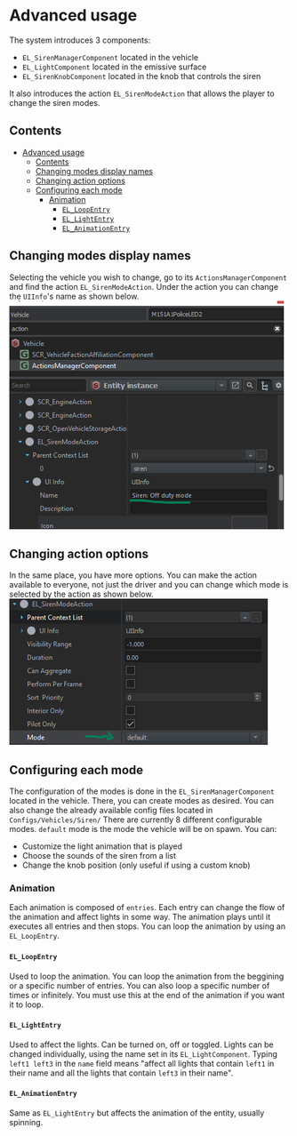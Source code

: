 # Advanced usage

The system introduces 3 components:

- ```EL_SirenManagerComponent``` located in the vehicle
- ```EL_LightComponent``` located in the emissive surface
- ```EL_SirenKnobComponent``` located in the knob that controls the siren

It also introduces the action ```EL_SirenModeAction``` that allows the player to change the siren modes.

## Contents

- [Advanced usage](#advanced-usage)
  - [Contents](#contents)
  - [Changing modes display names](#changing-modes-display-names)
  - [Changing action options](#changing-action-options)
  - [Configuring each mode](#configuring-each-mode)
    - [Animation](#animation)
      - [`EL_LoopEntry`](#el_loopentry)
      - [`EL_LightEntry`](#el_lightentry)
      - [`EL_AnimationEntry`](#el_animationentry)

## Changing modes display names

Selecting the vehicle you wish to change, go to its `ActionsManagerComponent` and find the action `EL_SirenModeAction`. Under the action you can change the `UIInfo`'s name as shown below.
![Changing mode display names](img/display_name.png)

## Changing action options

In the same place, you have more options. You can make the action available to everyone, not just the driver and you can change which mode is selected by the action as shown below.
![Changing mode](img/selected_mode.png)

## Configuring each mode

The configuration of the modes is done in the `EL_SirenManagerComponent` located in the vehicle. There, you can create modes as desired. You can also change the already available config files located in `Configs/Vehicles/Siren/` There are currently 8 different configurable modes. `default` mode is the mode the vehicle will be on spawn. You can:

- Customize the light animation that is played
- Choose the sounds of the siren from a list
- Change the knob position (only useful if using a custom knob)

### Animation

Each animation is composed of `entries`. Each entry can change the flow of the animation and affect lights in some way. The animation plays until it executes all entries and then stops. You can loop the animation by using an `EL_LoopEntry`.

#### `EL_LoopEntry`

Used to loop the animation. You can loop the animation from the beggining or a specific number of entries. You can also loop a specific number of times or infinitely. You must use this at the end of the animation if you want it to loop.

#### `EL_LightEntry`

Used to affect the lights. Can be turned on, off or toggled. Lights can be changed individually, using the name set in its `EL_LightComponent`. Typing `left1 left3` in the `name` field means "affect all lights that contain `left1` in their name and all the lights that contain `left3` in their name".

#### `EL_AnimationEntry`

Same as `EL_LightEntry` but affects the animation of the entity, usually spinning.
